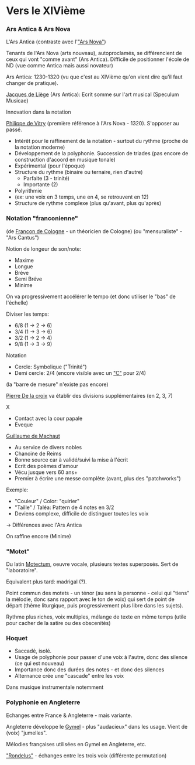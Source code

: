 # Vers le XIVième

### Ars Antica & Ars Nova

L'Ars Antica (contraste avec l'["Ars Nova"](https://fr.wikipedia.org/wiki/Ars_nova))

Tenants de l'Ars Nova (arts nouveau), autoproclamés, se différencient de ceux qui vont "comme avant" (Ars Antica).
Difficile de positionner l'école de ND (vue comme Antica mais aussi novateur)

Ars Antica: 1230-1320 (vu que c'est au XIVième qu'on vient dire qu'il faut changer de pratique).

[Jacques de Liège](https://fr.wikipedia.org/wiki/Jacques_de_Li%C3%A8ge) (Ars Antica): Ecrit somme sur l'art musical (Speculum Musicae)

Innovation dans la notation

[Philippe de Vitry](https://fr.wikipedia.org/wiki/Philippe_de_Vitry) (première référence à l'Ars Nova - 1320). S'opposer au passé. 

- Intérêt pour le raffinement de la notation - surtout du rythme (proche de la notation moderne)
- Développement de la polyphonie. Succession de triades (pas encore de construction d'acoord en musique tonale)
- Expérimental (pour l'époque)
- Structure du rythme (binaire ou ternaire, rien d'autre)
  - Parfaite (3 - trinité)
  - Importante (2)
-  Polyrithmie 
  - (ex: une voix en 3 temps, une en 4, se retrouvent en 12)
  - Structure de rythme complexe (plus qu'avant, plus qu'après)

###  Notation "franconienne" 

(de [Francon de Cologne](https://fr.wikipedia.org/wiki/Francon_de_Cologne) - un théoricien de Cologne) (ou "mensuraliste" - "Ars Cantus")

Notion de longeur de son/note:

- Maxime
- Longue
- Bréve 
- Semi Bréve
- Minime

On va progressivement accélérer le tempo (et donc utiliser le "bas" de l'échelle)

Diviser les temps:

- 6/8 (1 -> 2 -> 6)
- 3/4 (1 -> 3 -> 6)
- 3/2 (1 -> 2 -> 4)
- 9/8 (1 -> 3 -> 9)

Notation 

- Cercle: Symbolique ("Trinité")
- Demi cercle: 2/4 (encore visible avec un ["C"](https://fr.wikipedia.org/wiki/Mesure_(musique)#Chiffrages) pour 2/4)

(la "barre de mesure" n'existe pas encore)

[Pierre De la croix](https://fr.wikipedia.org/wiki/Pierre_de_la_Croix) va établir des divisions supplémentaires (en 2, 3, 7)

X

- Contact avec la cour papale
- Eveque

[Guillaume de Machaut](https://fr.wikipedia.org/wiki/Guillaume_de_Machaut)

- Au service de divers nobles
- Chanoine de Reims
- Bonne source car à validé/suivi la mise à l'écrit
- Ecrit des poèmes d'amour
- Vécu jusque vers 60 ans+
- Premier à écrire une messe complète (avant, plus des "patchworks")

Exemple:

- "Couleur" / Color: "quirier" 
- "Taille" / Taléa: Pattern de 4 notes en 3/2
- Deviens complexe, difficile de distinguer toutes les voix

-> Différences avec l'Ars Antica

On raffine encore (Minime)

### "Motet"

Du latin [Motectum](https://fr.wikipedia.org/wiki/Motet), oeuvre vocale, plusieurs textes superposés. Sert de "laboratoire".

Equivalent plus tard: madrigal (?).

Point commun des motets - un ténor (au sens la personne - celui qui "tiens" la mélodie, donc sans rapport avec le ton de voix) qui sert de point de départ (thème liturgique, puis progressivement plus libre dans les sujets).

Rythme plus riches, voix multiples, mélange de texte en même temps (utile pour cacher de la satire ou des obscenités)

### Hoquet

- Saccadé, isolé.
- Usage de polyphonie pour passer d'une voix à l'autre, donc des silence (ce qui est nouveau)
- Importance donc des durées des notes - et donc des silences
- Alternance crée une "cascade" entre les voix

Dans musique instrumentale notemment

### Polyphonie en Angleterre

Echanges entre France & Angleterre - mais variante.

Angleterre développe le [Gymel](https://fr.wikipedia.org/wiki/Gymel) - plus "audacieux" dans les usage. Vient de (voix) "jumelles". 

Mélodies françaises utilisées en Gymel en Angleterre, etc.

["Rondelus"](https://fr.wikipedia.org/wiki/Rondellus) - échanges entre les trois voix (différente permutation)
